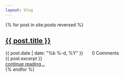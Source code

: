 ```yaml
---
layout: blog
---
```


<!--{% for post in site.posts reversed %}
1. [{{ post.title }}]({{ site.baseurl }}{{ post.url }}){% endfor %}-->
{% for post in site.posts reversed %}
  <h2>
    <a class="post-link" href="{{ post.url | prepend: site.url }}">{{ post.title }}</a>
  </h2>
  <div class="meta-container">
    <span class="post-meta">{{ post.date | date: "%b %-d, %Y" }}</span>
    &nbsp;&nbsp;&nbsp;&nbsp;&nbsp;
    <!--svg xmlns:rdf="http://www.w3.org/1999/02/22-rdf-syntax-ns#" xmlns="http://www.w3.org/2000/svg" height="100mm" width="100mm" version="1.1" xmlns:cc="http://creativecommons.org/ns#" xmlns:dc="http://purl.org/dc/elements/1.1/" viewBox="0 0 354.33071 354.33071">
      <g transform="translate(0 -698)">
        <path style="fill: #ADADAD; fill-opacity:.6811" d="m66.56 831.1c-5.022 0-9.065 4.631-9.065 10.38v145.4c0 5.752 4.043 10.38 9.065 10.38h49.78l-9.002 51.67 78.49-51.67h101.7c5.022 0 9.065-4.631 9.065-10.38v-145.4c0-5.752-4.043-10.38-9.065-10.38z"/>
        <rect style="fill:#fff;fill-opacity:.6811" ry="10.82" height="91.43" width="274.3" y="732.4" x="25.71"/>
      </g>
    </svg-->
    <span class="disqus-comment-count" data-disqus-url="{{ post.url | prepend: site.url }}">0 Comments</span>
  </div>
  <div class="blog-excerpt">
    {{ post.excerpt }}
  </div>
  <div class='blog-readmore'>
    <a href="{{ post.url | prepend: site.url }}">continue reading ..</a>
  </div>
  <div class="blog-separator"></div>
{% endfor %}
